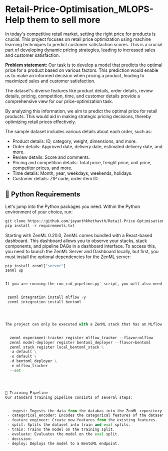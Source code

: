 
# Retail-Price-Optimisation_MLOPS- Help them to sell more
In today's competitive retail market, setting the right price for products is crucial. This project focuses on retail price optimization using machine learning techniques to predict customer satisfaction scores. This is a crucial part of developing dynamic pricing strategies, leading to increased sales and customer satisfaction.


**Problem statement:** Our task is to develop a model that predicts the optimal price for a product based on various factors. This prediction would enable us to make an informed decision when pricing a product, leading to maximized sales and customer satisfaction.


The dataset's diverse features like product details, order details, review details, pricing, competition, time, and customer details provide a comprehensive view for our price-optimization task.


By analyzing this information, we aim to predict the optimal price for retail products. This would aid in making strategic pricing decisions, thereby optimizing retail prices effectively.


The sample dataset includes various details about each order, such as:


- Product details: ID, category, weight, dimensions, and more.
- Order details: Approved date, delivery date, estimated delivery date, and more.
- Review details: Score and comments.
- Pricing and competition details: Total price, freight price, unit price, competitor prices, and more.
- Time details: Month, year, weekdays, weekends, holidays.
- Customer details: ZIP code, order item ID.


## 🐍 Python Requirements


Let's jump into the Python packages you need. Within the Python environment of your choice, run:
```python
git clone https://github.com/jayanthkhethavth/Retail-Price-Optimisation_MLOPS.git
pip install -r requirements.txt
```


Starting with ZenML 0.20.0, ZenML comes bundled with a React-based dashboard. This dashboard allows you to observe your stacks, stack components, and pipeline DAGs in a dashboard interface. To access this, you need to launch the ZenML Server and Dashboard locally, but first, you must install the optional dependencies for the ZenML server:


```python
pip install zenml["server"]
zenml up


If you are running the run_cid_pipeline.py` script, you will also need to install some integrations using ZenML:


 zenml integration install mlflow -y
 zenml integration install bentoml




The project can only be executed with a ZenML stack that has an MLflow experiment tracker and BentoML model deployer as a component. Configuring a new stack with the two components are as follows:


  zenml experiment-tracker register mlflow_tracker --flavor=mlflow
  zenml model-deployer register bentoml_deployer --flavor=bentoml
  zenml stack register local_bentoml_stack \
  -a default \
  -o default \
  -d bentoml_deployer \
  -e mlflow_tracker
  --set




🚀 Training Pipeline
Our standard training pipeline consists of several steps:


 - ingest: Ingests the data from the databas into the ZenML repository.
 - categorical_encoder: Encodes the categorical features of the dataset.
 - feature_engineer: Create new features from the existing features.
 - split: Splits the dataset into train and eval splits.
 - train: Trains the model on the training split.
 - evaluate: Evaluates the model on the eval split.
 - decision:
 - deploy: Deploys the model to a BentoML endpoint.

